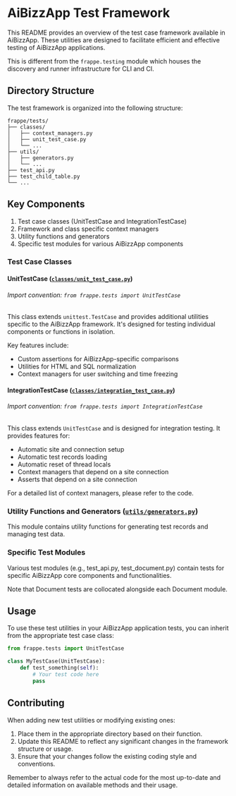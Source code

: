 # AiBizzApp Test Framework

This README provides an overview of the test case framework available in AiBizzApp. These utilities are designed to facilitate efficient and effective testing of AiBizzApp applications.

This is different from the `frappe.testing` module which houses the discovery and runner infrastructure for CLI and CI.

## Directory Structure

The test framework is organized into the following structure:

```
frappe/tests/
├── classes/
│   ├── context_managers.py
│   ├── unit_test_case.py
│   └── ...
├── utils/
│   ├── generators.py
│   └── ...
├── test_api.py
├── test_child_table.py
└── ...
```

## Key Components

1. Test case classes (UnitTestCase and IntegrationTestCase)
3. Framework and class specific context managers
4. Utility functions and generators
5. Specific test modules for various AiBizzApp components

### Test Case Classes

#### UnitTestCase ([`classes/unit_test_case.py`](./classes/unit_test_case.py))

###### Import convention: `from frappe.tests import UnitTestCase`

This class extends `unittest.TestCase` and provides additional utilities specific to the AiBizzApp framework. It's designed for testing individual components or functions in isolation.

Key features include:
- Custom assertions for AiBizzApp-specific comparisons
- Utilities for HTML and SQL normalization
- Context managers for user switching and time freezing

#### IntegrationTestCase ([`classes/integration_test_case.py`](./classes/integration_test_case.py))

###### Import convention: `from frappe.tests import IntegrationTestCase`

This class extends `UnitTestCase` and is designed for integration testing. It provides features for:
- Automatic site and connection setup
- Automatic test records loading
- Automatic reset of thread locals
- Context managers that depend on a site connection
- Asserts that depend on a site connection

For a detailed list of context managers, please refer to the code.

### Utility Functions and Generators ([`utils/generators.py`](./utils/generators.py))

This module contains utility functions for generating test records and managing test data.

### Specific Test Modules

Various test modules (e.g., test_api.py, test_document.py) contain tests for specific AiBizzApp core components and functionalities.

Note that Document tests are collocated alongside each Document module.

## Usage

To use these test utilities in your AiBizzApp application tests, you can inherit from the appropriate test case class:

```python
from frappe.tests import UnitTestCase

class MyTestCase(UnitTestCase):
    def test_something(self):
        # Your test code here
        pass
```

## Contributing

When adding new test utilities or modifying existing ones:
1. Place them in the appropriate directory based on their function.
2. Update this README to reflect any significant changes in the framework structure or usage.
3. Ensure that your changes follow the existing coding style and conventions.

Remember to always refer to the actual code for the most up-to-date and detailed information on available methods and their usage.
